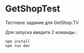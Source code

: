 # GetShopTest

Тестовое задание для  GetShop.TV

Для запуска введите 2 команды :

```
npm install
npm run dev
```
